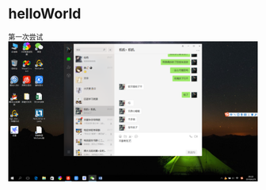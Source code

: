 # helloWorld
第一次尝试
![image text](https://raw.githubusercontent.com/Enjoydouble/helloWorld/image/.gitignore/Capture001.png)
